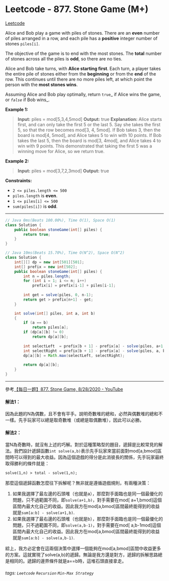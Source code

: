 # Leetcode - 877. Stone Game (M+)

[Leetcode](https://leetcode.com/problems/stone-game/)

Alice and Bob play a game with piles of stones. There are an **even** number of piles arranged in a row, and each pile has a **positive** integer number of stones `piles[i]`.

The objective of the game is to end with the most stones. The **total** number of stones across all the piles is **odd**, so there are no ties.

Alice and Bob take turns, with **Alice starting first**. Each turn, a player takes the entire pile of stones either from the **beginning** or from the **end** of the row. This continues until there are no more piles left, at which point the person with the **most stones wins**.

Assuming Alice and Bob play optimally, return `true`_ if Alice wins the game, or _`false`_ if Bob wins_.

**Example 1:**

> **Input:** piles = mod[5,3,4,5mod]
> **Output:** true
> **Explanation:** 
> Alice starts first, and can only take the first 5 or the last 5.
> Say she takes the first 5, so that the row becomes mod[3, 4, 5mod].
> If Bob takes 3, then the board is mod[4, 5mod], and Alice takes 5 to win with 10 points.
> If Bob takes the last 5, then the board is mod[3, 4mod], and Alice takes 4 to win with 9 points.
> This demonstrated that taking the first 5 was a winning move for Alice, so we return true.

**Example 2:**

> **Input:** piles = mod[3,7,2,3mod]
> **Output:** true

**Constraints:**

-   `2 <= piles.length <= 500`
-   `piles.length` is **even**.
-   `1 <= piles[i] <= 500`
-   `sum(piles[i])` is **odd**.

---
```java
// Java 0ms(Beats 100.00%), Time O(1), Space O(1)
class Solution {
    public boolean stoneGame(int[] piles) {
        return true;
    }
}
```
```java
// Java 10ms(Beats 15.70%), Time O(N^2), Space O(N^2)
class Solution {
    int[][] dp = new int[501][501];
    int[] prefix = new int[502];
    public boolean stoneGame(int[] piles) {
        int n = piles.length;
        for (int i = 1; i <= n; i++)
            prefix[i] = prefix[i-1] + piles[i-1];
        
        int get = solve(piles, 0, n-1);
        return get > prefix[n+1] - get;
    }

    int solve(int[] piles, int a, int b)
    {
        if (a == b)
            return piles[a];
        if (dp[a][b] != 0)
            return dp[a][b];
        
        int selectLeft  = prefix[b + 1] - prefix[a] - solve(piles, a+1, b);
        int selectRight = prefix[b + 1] - prefix[a] - solve(piles, a, b-1);
        dp[a][b] = Math.max(selectLeft, selectRight);
		
        return dp[a][b];
    }
}

```
---

參考[【每日一题】877. Stone Game, 8/28/2020 - YouTube](https://youtu.be/FXWiSyPLK6w)

#### 解法1：

因為此題的N為偶數，且不會有平手。說明奇數堆的總和，必然與偶數堆的總和不一樣。先手玩家可以總是取奇數堆（或總是取偶數堆），因此可以必勝。

#### 解法2：

當N為奇數時，就沒有上述的巧解。對於這種策略型的題目，遞歸是比較常見的解法。我們設計遞歸函數`int solve(a,b)`表示先手玩家來當前面對mod[a,bmod]區間時可以得到的最大收益。因為這個遊戲的得分是此消彼長的關係，先手玩家最終取得勝利的條件就是：

```
solve(1,n) > total - solve(1,n);
```

那麼這個遞歸函數怎麼往下拆解呢？無非就是遵循遊戲規則，有兩種決策：

1. 如果我選擇了最左邊的石頭堆（也就是a），那麼對手面臨也是同一個最優化的問題，只不過範圍不同，即`solve(a+1,b)`，對手需要在mod[ a+1,bmod]這個區間內最大化自己的收益。因此我方在mod[a,bmod]區間最終能得到的收益就是`sum[a:b] - solve(a+1,b)`.
2. 如果我選擇了最右邊的石頭堆（也就是b），那麼對手面臨也是同一個最優化的問題，只不過範圍不同，即`solve(a,b-1)`，對手需要在mod[ a,b-1mod]這個區間內最大化自己的收益。因此我方在mod[a,bmod]區間最終能得到的收益就是`sum[a:b] - solve(a,b-1)`.

綜上，我方必定會在這兩個決策中選擇一個能夠在mod[a,bmod]區間中收益更多的方案。這就實現了solve(a,b)的遞歸。無論是我方還是對方，遞歸的拆解思路總是相同的。遞歸的邊界條件就是a==b時，這堆石頭直接拿走。


###### tags: `Leetcode` `Recursion` `Min-Max Strategy`